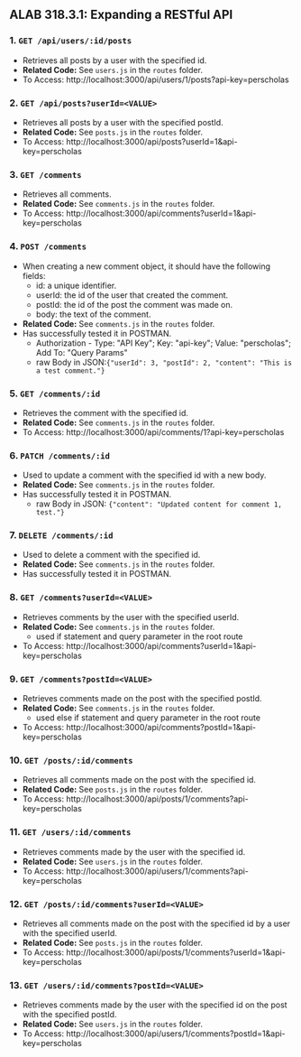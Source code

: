 ## ALAB 318.3.1: Expanding a RESTful API

### 1. `GET /api/users/:id/posts`

- Retrieves all posts by a user with the specified id.
- **Related Code:** See `users.js` in the `routes` folder.
- To Access: http://localhost:3000/api/users/1/posts?api-key=perscholas

### 2. `GET /api/posts?userId=<VALUE>`

- Retrieves all posts by a user with the specified postId.
- **Related Code:** See `posts.js` in the `routes` folder.
- To Access: http://localhost:3000/api/posts?userId=1&api-key=perscholas

### 3. `GET /comments`

- Retrieves all comments.
- **Related Code:** See `comments.js` in the `routes` folder.
- To Access: http://localhost:3000/api/comments?userId=1&api-key=perscholas

### 4. `POST /comments`

- When creating a new comment object, it should have the following fields:
  - id: a unique identifier.
  - userId: the id of the user that created the comment.
  - postId: the id of the post the comment was made on.
  - body: the text of the comment.
- **Related Code:** See `comments.js` in the `routes` folder.
- Has successfully tested it in POSTMAN.
  - Authorization - Type: "API Key"; Key: "api-key"; Value: "perscholas"; Add To: "Query Params"
  - raw Body in JSON:`{"userId": 3, "postId": 2, "content": "This is a test comment."}`

### 5. `GET /comments/:id`

- Retrieves the comment with the specified id.
- **Related Code:** See `comments.js` in the `routes` folder.
- To Access: http://localhost:3000/api/comments/1?api-key=perscholas

### 6. `PATCH /comments/:id`

- Used to update a comment with the specified id with a new body.
- **Related Code:** See `comments.js` in the `routes` folder.
- Has successfully tested it in POSTMAN.
  - raw Body in JSON: `{"content": "Updated content for comment 1, test."}`

### 7. `DELETE /comments/:id`

- Used to delete a comment with the specified id.
- **Related Code:** See `comments.js` in the `routes` folder.
- Has successfully tested it in POSTMAN.

### 8. `GET /comments?userId=<VALUE>`

- Retrieves comments by the user with the specified userId.
- **Related Code:** See `comments.js` in the `routes` folder.
  - used if statement and query parameter in the root route
- To Access: http://localhost:3000/api/comments?userId=1&api-key=perscholas

### 9. `GET /comments?postId=<VALUE>`

- Retrieves comments made on the post with the specified postId.
- **Related Code:** See `comments.js` in the `routes` folder.
  - used else if statement and query parameter in the root route
- To Access: http://localhost:3000/api/comments?postId=1&api-key=perscholas

### 10. `GET /posts/:id/comments`

- Retrieves all comments made on the post with the specified id.
- **Related Code:** See `posts.js` in the `routes` folder.
- To Access: http://localhost:3000/api/posts/1/comments?api-key=perscholas

### 11. `GET /users/:id/comments`

- Retrieves comments made by the user with the specified id.
- **Related Code:** See `users.js` in the `routes` folder.
- To Access: http://localhost:3000/api/users/1/comments?api-key=perscholas

### 12. `GET /posts/:id/comments?userId=<VALUE>`

- Retrieves all comments made on the post with the specified id by a user with the specified userId.
- **Related Code:** See `posts.js` in the `routes` folder.
- To Access: http://localhost:3000/api/posts/1/comments?userId=1&api-key=perscholas

### 13. `GET /users/:id/comments?postId=<VALUE>`

- Retrieves comments made by the user with the specified id on the post with the specified postId.
- **Related Code:** See `users.js` in the `routes` folder.
- To Access: http://localhost:3000/api/users/1/comments?postId=1&api-key=perscholas
